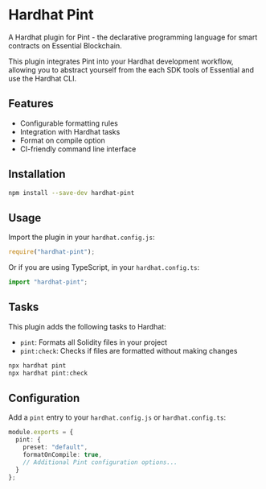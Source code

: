 # Hardhat Pint

A Hardhat plugin for Pint - the declarative programming language for smart contracts on Essential Blockchain.

This plugin integrates Pint into your Hardhat development workflow, allowing you to abstract yourself from the each SDK tools of Essential and use the Hardhat CLI.

## Features

- Configurable formatting rules
- Integration with Hardhat tasks
- Format on compile option
- CI-friendly command line interface

## Installation

```bash
npm install --save-dev hardhat-pint
```

## Usage

Import the plugin in your `hardhat.config.js`:

```javascript
require("hardhat-pint");
```

Or if you are using TypeScript, in your `hardhat.config.ts`:

```typescript
import "hardhat-pint";
```

## Tasks

This plugin adds the following tasks to Hardhat:

- `pint`: Formats all Solidity files in your project
- `pint:check`: Checks if files are formatted without making changes

```bash
npx hardhat pint
npx hardhat pint:check
```

## Configuration

Add a `pint` entry to your `hardhat.config.js` or `hardhat.config.ts`:

```typescript
module.exports = {
  pint: {
    preset: "default",
    formatOnCompile: true,
    // Additional Pint configuration options...
  }
};
```